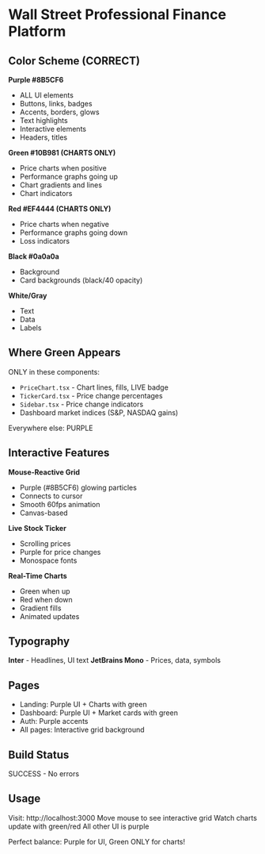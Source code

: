 # Wall Street Professional Finance Platform

## Color Scheme (CORRECT)

**Purple #8B5CF6**
- ALL UI elements
- Buttons, links, badges
- Accents, borders, glows
- Text highlights
- Interactive elements
- Headers, titles

**Green #10B981 (CHARTS ONLY)**
- Price charts when positive
- Performance graphs going up
- Chart gradients and lines
- Chart indicators

**Red #EF4444 (CHARTS ONLY)**
- Price charts when negative
- Performance graphs going down  
- Loss indicators

**Black #0a0a0a**
- Background
- Card backgrounds (black/40 opacity)

**White/Gray**
- Text
- Data
- Labels

## Where Green Appears

ONLY in these components:
- `PriceChart.tsx` - Chart lines, fills, LIVE badge
- `TickerCard.tsx` - Price change percentages
- `Sidebar.tsx` - Price change indicators  
- Dashboard market indices (S&P, NASDAQ gains)

Everywhere else: PURPLE

## Interactive Features

**Mouse-Reactive Grid**
- Purple (#8B5CF6) glowing particles
- Connects to cursor
- Smooth 60fps animation
- Canvas-based

**Live Stock Ticker**
- Scrolling prices
- Purple for price changes
- Monospace fonts

**Real-Time Charts**
- Green when up
- Red when down
- Gradient fills
- Animated updates

## Typography

**Inter** - Headlines, UI text
**JetBrains Mono** - Prices, data, symbols

## Pages

- Landing: Purple UI + Charts with green
- Dashboard: Purple UI + Market cards with green
- Auth: Purple accents
- All pages: Interactive grid background

## Build Status

SUCCESS - No errors

## Usage

Visit: http://localhost:3000
Move mouse to see interactive grid
Watch charts update with green/red
All other UI is purple

Perfect balance: Purple for UI, Green ONLY for charts!
